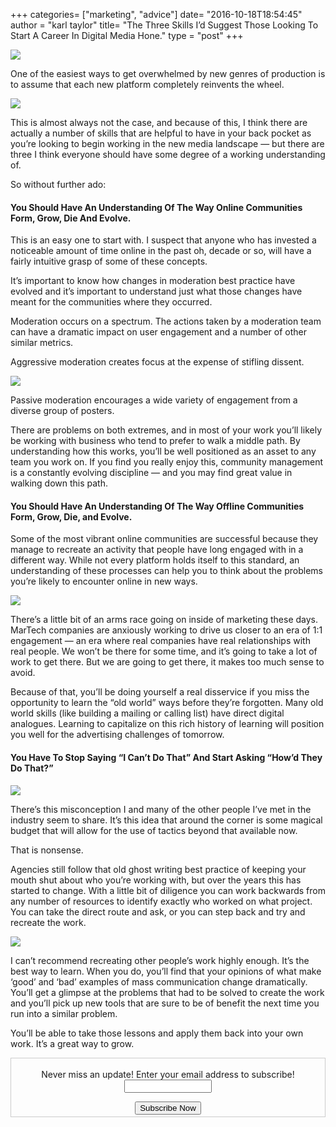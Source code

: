 +++
categories= ["marketing", "advice"]
date= "2016-10-18T18:54:45"
author = "karl taylor"
title= "The Three Skills I’d Suggest Those Looking To Start A Career In Digital Media Hone."
type = "post"
+++

  ![](https://raw.githubusercontent.com/karljtaylor/kjt/blog/content/assets/f1548-1cdum1gd5pttuc3h2skz3sw.png)  


 One of the easiest ways to get overwhelmed by new genres of production is to assume that each new platform completely reinvents the wheel.

  ![](https://raw.githubusercontent.com/karljtaylor/kjt/blog/content/assets/b0eed-1w9ttbgs1c4csym7ehcfvhw.jpeg)  


 This is almost always not the case, and because of this, I think there are actually a number of skills that are helpful to have in your back pocket as you’re looking to begin working in the new media landscape — but there are three I think everyone should have some degree of a working understanding of.

 So without further ado:

 #### You Should Have An Understanding Of The Way Online Communities Form, Grow, Die And Evolve.

 This is an easy one to start with. I suspect that anyone who has invested a noticeable amount of time online in the past oh, decade or so, will have a fairly intuitive grasp of some of these concepts.

 It’s important to know how changes in moderation best practice have evolved and it’s important to understand just what those changes have meant for the communities where they occurred.

 Moderation occurs on a spectrum. The actions taken by a moderation team can have a dramatic impact on user engagement and a number of other similar metrics.

 Aggressive moderation creates focus at the expense of stifling dissent.

  ![](https://raw.githubusercontent.com/karljtaylor/kjt/blog/content/assets/e27fc-1iuis-vkhv_4rt5dp9gp4ba.jpeg)  


 Passive moderation encourages a wide variety of engagement from a diverse group of posters.

 There are problems on both extremes, and in most of your work you’ll likely be working with business who tend to prefer to walk a middle path. By understanding how this works, you’ll be well positioned as an asset to any team you work on. If you find you really enjoy this, community management is a constantly evolving discipline — and you may find great value in walking down this path.

 #### You Should Have An Understanding Of The Way Offline Communities Form, Grow, Die, and Evolve.

 Some of the most vibrant online communities are successful because they manage to recreate an activity that people have long engaged with in a different way. While not every platform holds itself to this standard, an understanding of these processes can help you to think about the problems you’re likely to encounter online in new ways.

  ![](https://raw.githubusercontent.com/karljtaylor/kjt/blog/content/assets/cf172-1s-v0eve4u2ji5xccwmm_fw.jpeg)  


 There’s a little bit of an arms race going on inside of marketing these days. MarTech companies are anxiously working to drive us closer to an era of 1:1 engagement — an era where real companies have real relationships with real people. We won’t be there for some time, and it’s going to take a lot of work to get there. But we are going to get there, it makes too much sense to avoid.

 Because of that, you’ll be doing yourself a real disservice if you miss the opportunity to learn the “old world” ways before they’re forgotten. Many old world skills (like building a mailing or calling list) have direct digital analogues. Learning to capitalize on this rich history of learning will position you well for the advertising challenges of tomorrow.

 #### You Have To Stop Saying “I Can’t Do That” And Start Asking “How’d They Do That?”

  ![](https://raw.githubusercontent.com/karljtaylor/kjt/blog/content/assets/c3bca-1xtroihhdhd7cnelobc4eoa.jpeg)  


 There’s this misconception I and many of the other people I’ve met in the industry seem to share. It’s this idea that around the corner is some magical budget that will allow for the use of tactics beyond that available now.

 That is nonsense.

 Agencies still follow that old ghost writing best practice of keeping your mouth shut about who you’re working with, but over the years this has started to change. With a little bit of diligence you can work backwards from any number of resources to identify exactly who worked on what project. You can take the direct route and ask, or you can step back and try and recreate the work.

  ![](https://raw.githubusercontent.com/karljtaylor/kjt/blog/content/assets/06e4a-1unvgvvfcmddkuzxes1v7tg.jpeg)  


 I can’t recommend recreating other people’s work highly enough. It’s the best way to learn. When you do, you’ll find that your opinions of what make ‘good’ and ‘bad’ examples of mass communication change dramatically. You’ll get a glimpse at the problems that had to be solved to create the work and you’ll pick up new tools that are sure to be of benefit the next time you run into a similar problem.

 You’ll be able to take those lessons and apply them back into your own work. It’s a great way to grow.

 <form style="border:1px solid #ccc;padding:3px;text-align: center;" action="https://tinyletter.com/karljtaylor" method="post" target="popupwindow" onsubmit="window.open('https://tinyletter.com/karljtaylor', 'popupwindow', 'scrollbars=yes,width=800,height=600');return true" _lpchecked="1">
     <p style="
      display: flex;
      align-items: center;
      flex-direction: column;
  "><label for="tlemail">Never miss an update! Enter your email address to subscribe!</label>
       <input type="text" name="email" id="tlemail" style="
      width: 140px;
  "></p>
     <input type="hidden" value="1" name="embed"><input type="submit" value="Subscribe Now">
  </form>
